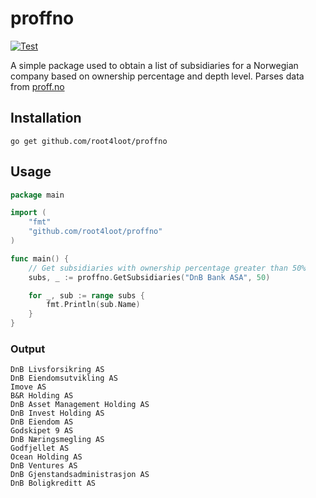 # proffno

[![Test](https://github.com/root4loot/proffno/actions/workflows/build.yml/badge.svg?branch=main)](https://github.com/root4loot/proffno/actions/workflows/build.yml)

A simple package used to obtain a list of subsidiaries for a Norwegian company based on ownership percentage and depth level. Parses data from [proff.no](https://proff.no)

## Installation

```
go get github.com/root4loot/proffno
```

## Usage

```go
package main

import (
    "fmt"
    "github.com/root4loot/proffno"
)

func main() {
	// Get subsidiaries with ownership percentage greater than 50%
	subs, _ := proffno.GetSubsidiaries("DnB Bank ASA", 50)

	for _, sub := range subs {
		fmt.Println(sub.Name)
	}
}
```

### Output

```
DnB Livsforsikring AS
DnB Eiendomsutvikling AS
Imove AS
B&R Holding AS
DnB Asset Management Holding AS
DnB Invest Holding AS
DnB Eiendom AS
Godskipet 9 AS
DnB Næringsmegling AS
Godfjellet AS
Ocean Holding AS
DnB Ventures AS
DnB Gjenstandsadministrasjon AS
DnB Boligkreditt AS
```


